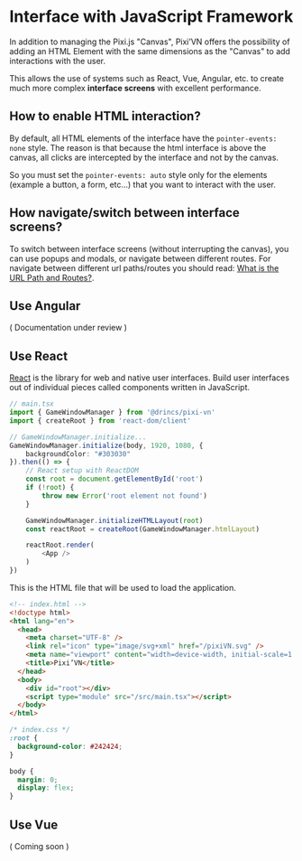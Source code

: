 # Interface with JavaScript Framework

In addition to managing the Pixi.js "Canvas", Pixi’VN offers the possibility of adding an HTML Element with the same dimensions as the "Canvas" to add interactions with the user.

This allows the use of systems such as React, Vue, Angular, etc. to create much more complex **interface screens** with excellent performance.

## How to enable HTML interaction?

By default, all HTML elements of the interface have the `pointer-events: none` style.
The reason is that because the html interface is above the canvas, all clicks are intercepted by the interface and not by the canvas.

So you must set the `pointer-events: auto` style only for the elements (example a button, a form, etc...) that you want to interact with the user.

## How navigate/switch between interface screens?

To switch between interface screens (without interrupting the canvas), you can use popups and modals, or navigate between different routes.
For navigate between different url paths/routes you should read: [What is the URL Path and Routes?](/other/various-answers#what-is-the-url-path-and-routes).

## Use Angular

( Documentation under review )

## Use React

[React](https://react.dev/) is the library for web and native user interfaces. Build user interfaces out of individual pieces called components written in JavaScript.

```typescript
// main.tsx
import { GameWindowManager } from '@drincs/pixi-vn'
import { createRoot } from 'react-dom/client'

// GameWindowManager.initialize...
GameWindowManager.initialize(body, 1920, 1080, {
    backgroundColor: "#303030"
}).then(() => {
    // React setup with ReactDOM
    const root = document.getElementById('root')
    if (!root) {
        throw new Error('root element not found')
    }

    GameWindowManager.initializeHTMLLayout(root)
    const reactRoot = createRoot(GameWindowManager.htmlLayout)

    reactRoot.render(
        <App />
    )
})
```

This is the HTML file that will be used to load the application.

```html
<!-- index.html -->
<!doctype html>
<html lang="en">
  <head>
    <meta charset="UTF-8" />
    <link rel="icon" type="image/svg+xml" href="/pixiVN.svg" />
    <meta name="viewport" content="width=device-width, initial-scale=1.0" />
    <title>Pixi’VN</title>
  </head>
  <body>
    <div id="root"></div>
    <script type="module" src="/src/main.tsx"></script>
  </body>
</html>
```

```css
/* index.css */
:root {
  background-color: #242424;
}

body {
  margin: 0;
  display: flex;
}
```

## Use Vue

( Coming soon )
